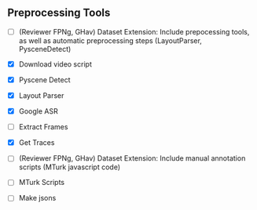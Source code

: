 ## Preprocessing Tools

- [ ] (Reviewer FPNg, GHav) Dataset Extension: Include prepocessing tools, as well as automatic preprocessing steps (LayoutParser, PysceneDetect)
- [x] Download video script
- [x] Pyscene Detect 
- [x] Layout Parser
- [x] Google ASR
- [ ] Extract Frames
- [x] Get Traces



- [ ] (Reviewer FPNg, GHav) Dataset Extension: Include manual annotation scripts (MTurk javascript code)
- [ ] MTurk Scripts



- [ ] Make jsons 
